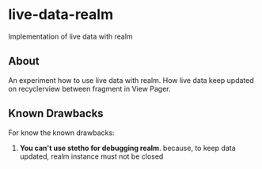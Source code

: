 # live-data-realm
Implementation of live data with realm
## About
An experiment how to use live data with realm. How live data keep updated on recyclerview between fragment in View Pager.
## Known Drawbacks
For know the known drawbacks:
1. **You can't use stetho for debugging realm**. because, to keep data updated, realm instance must not be closed
